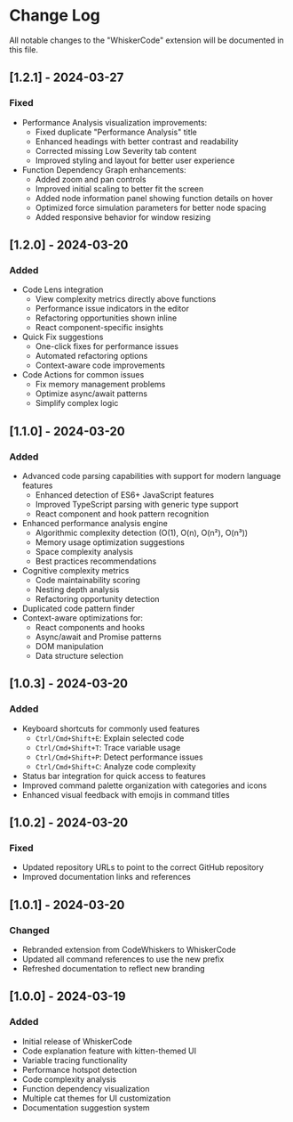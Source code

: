 # Change Log

All notable changes to the "WhiskerCode" extension will be documented in this file.

## [1.2.1] - 2024-03-27

### Fixed
- Performance Analysis visualization improvements:
  - Fixed duplicate "Performance Analysis" title
  - Enhanced headings with better contrast and readability
  - Corrected missing Low Severity tab content
  - Improved styling and layout for better user experience
- Function Dependency Graph enhancements:
  - Added zoom and pan controls
  - Improved initial scaling to better fit the screen
  - Added node information panel showing function details on hover
  - Optimized force simulation parameters for better node spacing
  - Added responsive behavior for window resizing

## [1.2.0] - 2024-03-20

### Added
- Code Lens integration
  - View complexity metrics directly above functions
  - Performance issue indicators in the editor
  - Refactoring opportunities shown inline
  - React component-specific insights
- Quick Fix suggestions
  - One-click fixes for performance issues
  - Automated refactoring options
  - Context-aware code improvements
- Code Actions for common issues
  - Fix memory management problems
  - Optimize async/await patterns
  - Simplify complex logic

## [1.1.0] - 2024-03-20

### Added
- Advanced code parsing capabilities with support for modern language features
  - Enhanced detection of ES6+ JavaScript features
  - Improved TypeScript parsing with generic type support
  - React component and hook pattern recognition
- Enhanced performance analysis engine
  - Algorithmic complexity detection (O(1), O(n), O(n²), O(n³))
  - Memory usage optimization suggestions
  - Space complexity analysis
  - Best practices recommendations
- Cognitive complexity metrics
  - Code maintainability scoring
  - Nesting depth analysis
  - Refactoring opportunity detection
- Duplicated code pattern finder
- Context-aware optimizations for:
  - React components and hooks
  - Async/await and Promise patterns
  - DOM manipulation
  - Data structure selection

## [1.0.3] - 2024-03-20

### Added
- Keyboard shortcuts for commonly used features
  - `Ctrl/Cmd+Shift+E`: Explain selected code
  - `Ctrl/Cmd+Shift+T`: Trace variable usage
  - `Ctrl/Cmd+Shift+P`: Detect performance issues
  - `Ctrl/Cmd+Shift+C`: Analyze code complexity
- Status bar integration for quick access to features
- Improved command palette organization with categories and icons
- Enhanced visual feedback with emojis in command titles

## [1.0.2] - 2024-03-20

### Fixed
- Updated repository URLs to point to the correct GitHub repository
- Improved documentation links and references

## [1.0.1] - 2024-03-20

### Changed
- Rebranded extension from CodeWhiskers to WhiskerCode
- Updated all command references to use the new prefix
- Refreshed documentation to reflect new branding

## [1.0.0] - 2024-03-19

### Added
- Initial release of WhiskerCode
- Code explanation feature with kitten-themed UI
- Variable tracing functionality
- Performance hotspot detection
- Code complexity analysis
- Function dependency visualization
- Multiple cat themes for UI customization
- Documentation suggestion system 